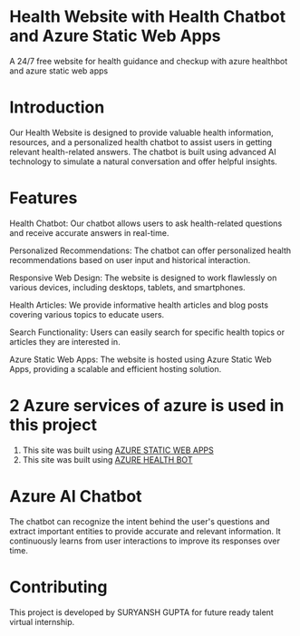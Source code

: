 # Health Website with Health Chatbot and Azure Static Web Apps
A 24/7 free website for health guidance and checkup with azure  healthbot and azure static web apps

# Introduction
Our Health Website is designed to provide valuable health information, resources, and a personalized health chatbot to assist users in getting relevant health-related answers. The chatbot is built using advanced AI technology to simulate a natural conversation and offer helpful insights.

# Features
Health Chatbot: Our chatbot allows users to ask health-related questions and receive accurate answers in real-time.

Personalized Recommendations: The chatbot can offer personalized health recommendations based on user input and historical interaction.

Responsive Web Design: The website is designed to work flawlessly on various devices, including desktops, tablets, and smartphones.

Health Articles: We provide informative health articles and blog posts covering various topics to educate users.

Search Functionality: Users can easily search for specific health topics or articles they are interested in.

Azure Static Web Apps: The website is hosted using Azure Static Web Apps, providing a scalable and efficient hosting solution.
# 2 Azure services of azure is used in this project
1) This site was built using [AZURE STATIC WEB APPS](https://agreeable-sea-08fe88610.3.azurestaticapps.net/)
2) This site was built using [AZURE HEALTH BOT](https://webchat.botframework.com/embed/healthbot-oynge0n?s=ZAKnVuI4TKc.Rz87lX-vQlnED2f4XXXbBF1vTHIp3sWWEYC3RSAyAbU)

# Azure AI Chatbot 

The chatbot can recognize the intent behind the user's questions and extract important entities to provide accurate and relevant information. It continuously learns from user interactions to improve its responses over time.

# Contributing
This project is developed by SURYANSH GUPTA for future ready talent virtual internship.

